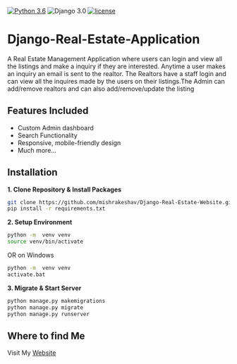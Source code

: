 [![Python 3.6](https://img.shields.io/badge/python-3.6-yellow.svg)](https://www.python.org/downloads/release/python-360/)
![Django 3.0](https://img.shields.io/badge/Django-3.0-green.svg)
[![license](https://img.shields.io/github/license/DAVFoundation/captain-n3m0.svg?style=flat-square)](https://github.com/mishrakeshav/Django-Real-Estate-Website/blob/master/LICENSE)
# Django-Real-Estate-Application
A Real Estate Management Application where users can login and view all the listings and make a inquiry if they are interested. Anytime a user makes an inquiry an email is sent to the realtor. The Realtors have a staff login and can view all the inquires made by the users on their listings.The Admin can add/remove realtors and can also add/remove/update the listing 
## Features Included
- Custom Admin dashboard
- Search Functionality
- Responsive, mobile-friendly design
- Much more...

## Installation

**1. Clone Repository & Install Packages**
```sh
git clone https://github.com/mishrakeshav/Django-Real-Estate-Website.git
pip install -r requirements.txt
```
**2. Setup Environment**
```sh
python -m  venv venv
source venv/bin/activate
``````
OR on Windows
```sh
python -m  venv venv
activate.bat
``````

**3. Migrate & Start Server**
```sh
python manage.py makemigrations
python manage.py migrate
python manage.py runserver
```

## Where to find Me
Visit My [Website](https://mishrakeshav.github.io)
